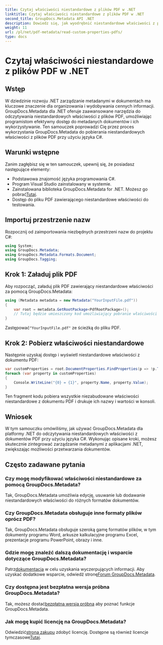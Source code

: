 ```yaml
---
title: Czytaj właściwości niestandardowe z plików PDF w .NET
linktitle: Czytaj właściwości niestandardowe z plików PDF w .NET
second_title: GroupDocs.Metadata API .NET
description: Dowiedz się, jak wyodrębnić niestandardowe właściwości z plików PDF przy użyciu GroupDocs.Metadata dla .NET. Zanurz się w zarządzaniu metadanymi dokumentów za pomocą języka C#.
weight: 11
url: /pl/net/pdf-metadata/read-custom-properties-pdfs/
type: docs
---
```

# Czytaj właściwości niestandardowe z plików PDF w .NET

## Wstęp
W dziedzinie rozwoju .NET zarządzanie metadanymi w dokumentach ma kluczowe znaczenie dla organizowania i wydobywania cennych informacji. GroupDocs.Metadata dla .NET oferuje zaawansowane narzędzia do odczytywania niestandardowych właściwości z plików PDF, umożliwiając programistom efektywny dostęp do metadanych dokumentów i ich wykorzystywanie. Ten samouczek poprowadzi Cię przez proces wykorzystania GroupDocs.Metadata do pobierania niestandardowych właściwości z plików PDF przy użyciu języka C#.
## Warunki wstępne
Zanim zagłębisz się w ten samouczek, upewnij się, że posiadasz następujące elementy:
- Podstawowa znajomość języka programowania C#.
- Program Visual Studio zainstalowany w systemie.
- Zainstalowana biblioteka GroupDocs.Metadata for .NET. Możesz go pobrać[Tutaj](https://releases.groupdocs.com/metadata/net/).
- Dostęp do pliku PDF zawierającego niestandardowe właściwości do testowania.

## Importuj przestrzenie nazw
Rozpocznij od zaimportowania niezbędnych przestrzeni nazw do projektu C#:
```csharp
using System;
using GroupDocs.Metadata;
using GroupDocs.Metadata.Formats.Document;
using GroupDocs.Tagging;
```
## Krok 1: Załaduj plik PDF
Aby rozpocząć, załaduj plik PDF zawierający niestandardowe właściwości za pomocą GroupDocs.Metadata:
```csharp
using (Metadata metadata = new Metadata("YourInputFile.pdf"))
{
    var root = metadata.GetRootPackage<PdfRootPackage>();
    // Tutaj będzie umieszczony kod umożliwiający pobranie właściwości niestandardowych.
}
```
 Zastępować`"YourInputFile.pdf"` ze ścieżką do pliku PDF.
## Krok 2: Pobierz właściwości niestandardowe
Następnie uzyskaj dostęp i wyświetl niestandardowe właściwości z dokumentu PDF:
```csharp
var customProperties = root.DocumentProperties.FindProperties(p => !p.Tags.Contains(Tags.Document.BuiltIn));
foreach (var property in customProperties)
{
    Console.WriteLine("{0} = {1}", property.Name, property.Value);
}
```
Ten fragment kodu pobiera wszystkie niezabudowane właściwości niestandardowe z dokumentu PDF i drukuje ich nazwy i wartości w konsoli.

## Wniosek
W tym samouczku omówiliśmy, jak używać GroupDocs.Metadata dla platformy .NET do odczytywania niestandardowych właściwości z dokumentów PDF przy użyciu języka C#. Wykonując opisane kroki, możesz skutecznie zintegrować zarządzanie metadanymi z aplikacjami .NET, zwiększając możliwości przetwarzania dokumentów.

## Często zadawane pytania
### Czy mogę modyfikować właściwości niestandardowe za pomocą GroupDocs.Metadata?
Tak, GroupDocs.Metadata umożliwia edycję, usuwanie lub dodawanie niestandardowych właściwości do różnych formatów dokumentów.
### Czy GroupDocs.Metadata obsługuje inne formaty plików oprócz PDF?
Tak, GroupDocs.Metadata obsługuje szeroką gamę formatów plików, w tym dokumenty programu Word, arkusze kalkulacyjne programu Excel, prezentacje programu PowerPoint, obrazy i inne.
### Gdzie mogę znaleźć dalszą dokumentację i wsparcie dotyczące GroupDocs.Metadata?
 Patrz[dokumentacja](https://tutorials.groupdocs.com/metadata/net/) w celu uzyskania wyczerpujących informacji. Aby uzyskać dodatkowe wsparcie, odwiedź stronę[Forum GroupDocs.Metadata](https://forum.groupdocs.com/c/metadata/14).
### Czy dostępna jest bezpłatna wersja próbna GroupDocs.Metadata?
 Tak, możesz dostać[bezpłatna wersja próbna](https://releases.groupdocs.com/) aby poznać funkcje GroupDocs.Metadata.
### Jak mogę kupić licencję na GroupDocs.Metadata?
 Odwiedzić[strona zakupu](https://purchase.groupdocs.com/buy) zdobyć licencję. Dostępne są również licencje tymczasowe[Tutaj](https://purchase.groupdocs.com/temporary-license/).